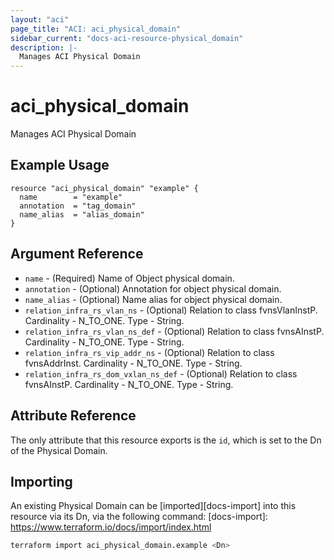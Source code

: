 ```yaml
---
layout: "aci"
page_title: "ACI: aci_physical_domain"
sidebar_current: "docs-aci-resource-physical_domain"
description: |-
  Manages ACI Physical Domain
---
```


# aci_physical_domain #

Manages ACI Physical Domain

## Example Usage ##

```hcl
resource "aci_physical_domain" "example" {
  name        = "example"
  annotation  = "tag_domain"
  name_alias  = "alias_domain"
}
```

## Argument Reference ##

* `name` - (Required) Name of Object physical domain.
* `annotation` - (Optional) Annotation for object physical domain.
* `name_alias` - (Optional) Name alias for object physical domain.
* `relation_infra_rs_vlan_ns` - (Optional) Relation to class fvnsVlanInstP. Cardinality - N_TO_ONE. Type - String.
* `relation_infra_rs_vlan_ns_def` - (Optional) Relation to class fvnsAInstP. Cardinality - N_TO_ONE. Type - String.
* `relation_infra_rs_vip_addr_ns` - (Optional) Relation to class fvnsAddrInst. Cardinality - N_TO_ONE. Type - String.
* `relation_infra_rs_dom_vxlan_ns_def` - (Optional) Relation to class fvnsAInstP. Cardinality - N_TO_ONE. Type - String.

## Attribute Reference ##

The only attribute that this resource exports is the `id`, which is set to the
Dn of the Physical Domain.

## Importing ##

An existing Physical Domain can be [imported][docs-import] into this resource via its Dn, via the following command:
[docs-import]: <https://www.terraform.io/docs/import/index.html>

```bash
terraform import aci_physical_domain.example <Dn>
```
